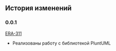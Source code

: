 ## История изменений

### 0.0.1
[ERA-311](https://jrtl.sberbank.ru/browse/ERA-311)
- Реализованы работу с библиотекой PluntUML

